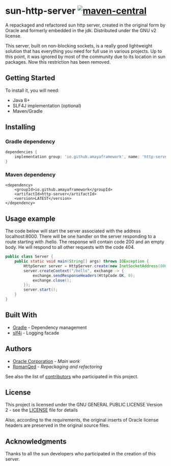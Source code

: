 # sun-http-server [![maven-central](https://img.shields.io/maven-central/v/io.github.amayaframework/http-server?color=blue)](https://repo1.maven.org/maven2/io/github/amayaframework/http-server/)

A repackaged and refactored sun http server, created in the original form by Oracle and formerly embedded in the jdk.
Distributed under the GNU v2 license.

This server, built on non-blocking sockets, is a really good lightweight solution that has everything you need
for full use in various projects. Up to this point, it was ignored by most of the community due to its location
in sun packages. Now this restriction has been removed.

## Getting Started

To install it, you will need:

* Java 8+
* SLF4J implementation (optional)
* Maven/Gradle

## Installing

### Gradle dependency

```Groovy
dependencies {
    implementation group: 'io.github.amayaframework', name: 'http-server', version: 'LATEST'
}
```

### Maven dependency

```
<dependency>
    <groupId>io.github.amayaframework</groupId>
    <artifactId>http-server</artifactId>
    <version>LATEST</version>
</dependency>
```

## Usage example

The code below will start the server associated with the address localhost:8000.
There will be one handler on the server responding to a route starting with /hello.
The response will contain code 200 and an empty body.
He will respond to all other requests with the code 404.

```Java
public class Server {
    public static void main(String[] args) throws IOException {
        HttpServer server = HttpServer.create(new InetSocketAddress(8000), 0);
        server.createContext("/hello", exchange -> {
            exchange.sendResponseHeaders(HttpCode.OK, 0);
            exchange.close();
        });
        server.start();
    }
}
```

## Built With

* [Gradle](https://gradle.org) - Dependency management
* [slf4j](https://www.slf4j.org) - Logging facade

## Authors

* [Oracle Corporation](https://www.oracle.com) - *Main work*
* [RomanQed](https://github.com/RomanQed) - *Repackaging and refactoring*

See also the list of [contributors](https://github.com/AmayaFramework/sun-http-server/contributors) who participated in
this project.

## License

This project is licensed under the GNU GENERAL PUBLIC LICENSE Version 2 - see the [LICENSE](LICENSE) file for details

Also, according to the requirements, the original inserts of Oracle
license headers are preserved in the original source files.

## Acknowledgments

Thanks to all the sun developers who participated in the creation of this server.
